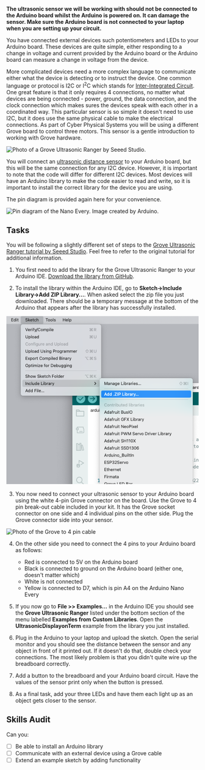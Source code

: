 **The ultrasonic sensor we will be working with should not be connected to the Arduino board whilst the Arduino is powered on. It can damage the sensor. Make sure the Arduino board is not connected to your laptop when you are setting up your circuit.**

You have connected external devices such potentiometers and LEDs to your Arduino board. These devices are quite simple, either responding to a change in voltage and current provided by the Arduino board or the Arduino board can measure a change in voltage from the device.

More complicated devices need a more complex language to communicate either what the device is detecting or to instruct the device. One common language or protocol is I2C or I<sup>2</sup>C which stands for [Inter-Integrated Circuit](https://learn.sparkfun.com/tutorials/i2c/all). One great feature is that it only requires 4 connections, no matter what devices are being connected - power, ground, the data connection, and the clock connection which makes sures the devices speak with each other in a coordinated way. This particular sensor is so simple it doesn't need to use I2C, but it does use the same physical cable to make the electrical connections. As part of Cyber Physical Systems you will be using a different Grove board to control three motors. This sensor is a gentle introduction to working with Grove hardware.

![Photo of a Grove Ultrasonic Ranger by Seeed Studio.](https://files.seeedstudio.com/wiki/Grove_Ultrasonic_Ranger/V2.jpg "Grove Ultrasonic Ranger")

You will connect an [ultrasonic distance sensor](https://wiki.seeedstudio.com/Grove-Ultrasonic_Ranger/) to your Arduino board, but this will be the same connection for any I2C device. However, it is important to note that the code will differ for different I2C devices. Most devices will have an Arduino library to make the code easier to read and write, so it is important to install the correct library for the device you are using. 

The pin diagram is provided again here for your convenience.

![Pin diagram of the Nano Every. Image created by Arduino.](https://docs.arduino.cc/static/90c04d4cfb88446cafa299787bf06056/ABX00028-pinout.png "Nano Every Pin Diagram")

## Tasks
You will be following a slightly different set of steps to the [Grove Ultrasonic Ranger tutorial by Seeed Studio](https://wiki.seeedstudio.com/Grove-Ultrasonic_Ranger/). Feel free to refer to the original tutorial for additional information.

1. You first need to add the library for the Grove Ultrasonic Ranger to your Arduino IDE. [Download the library from GitHub](https://github.com/Seeed-Studio/Seeed_Arduino_UltrasonicRanger/archive/master.zip). 

2. To install the library within the Arduino IDE, go to **Sketch->Include Library->Add ZIP Library...**. When asked select the zip file you just downloaded. There should be a temporary message at the bottom of the Arduino that appears after the library has successfully installed.

![Screenshot of the menu to add a zip file of a library.](https://github.com/IDE-GID-Cyberphysical-Systems/CPS-Fundamentals/blob/9dcc92cc03fe6c40c9323fba77e3fc80ee9a5ac1/wiki-images/add-zip-library.png)

3. You now need to connect your ultrasonic sensor to your Arduino board using the white 4-pin Grove connector on the board. Use the Grove to 4 pin break-out cable included in your kit. It has the Grove socket connector on one side and 4 individual pins on the other side. Plug the Grove connector side into your sensor.

![Photo of the Grove to 4 pin cable](https://user-images.githubusercontent.com/394553/189597848-63a26386-ef9f-4c57-8bad-6dae1dc1b0a5.png "Grove to 4 pin cable")


4. On the other side you need to connect the 4 pins to your Arduino board as follows:
    * Red is connected to 5V on the Arduino board
    * Black is connected to ground on the Arduino board (either one, doesn't matter which)
    * White is not connected 
    * Yellow is connected to D7, which is pin A4 on the Arduino Nano Every

5. If you now go to **File >> Examples...** in the Arduino IDE you should see the **Grove Ultrasonic Ranger** listed under the bottom section of the menu labelled **Examples from Custom Libraries**. Open the **UltrasonicDisplayonTerm** example from the library you just installed.

6. Plug in the Arduino to your laptop and upload the sketch. Open the serial monitor and you should see the distance between the sensor and any object in front of it printed out. If it doesn't do that, double check your connections. The most likely problem is that you didn't quite wire up the breadboard correctly.

8. Add a button to the breadboard and your Arduino board circuit. Have the values of the sensor print only when the button is pressed.

9. As a final task, add your three LEDs and have them each light up as an object gets closer to the sensor.




## Skills Audit
Can you:
- [ ] Be able to install an Arduino library 
- [ ] Communicate with an external device using a Grove cable
- [ ] Extend an example sketch by adding functionality